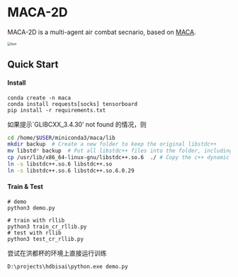 # MACA-2D

MACA-2D is a multi-agent air combat secnario, based on [MACA](https://github.com/CETC-TFAI/MaCA).

<img src="https://simsimi.oss-cn-beijing.aliyuncs.com/test.gif" alt="test" style="zoom:50%;" />

## Quick Start

#### Install

```shell
conda create -n maca
conda install requests[socks] tensorboard
pip install -r requirements.txt
```
如果提示`GLIBCXX_3.4.30’ not found 的情况，则
```sh
cd /home/$USER/miniconda3/maca/lib
mkdir backup  # Create a new folder to keep the original libstdc++
mv libstd* backup  # Put all libstdc++ files into the folder, including soft links
cp /usr/lib/x86_64-linux-gnu/libstdc++.so.6  ./ # Copy the c++ dynamic link library of the system here
ln -s libstdc++.so.6 libstdc++.so
ln -s libstdc++.so.6 libstdc++.so.6.0.29
```

#### Train & Test

```shell
# demo
python3 demo.py

# train with rllib
python3 train_cr_rllib.py
# test with rllib
python3 test_cr_rllib.py
```

尝试在洪都杯的环境上直接运行训练
```sh
D:\projects\hdbisai\python.exe demo.py
```

